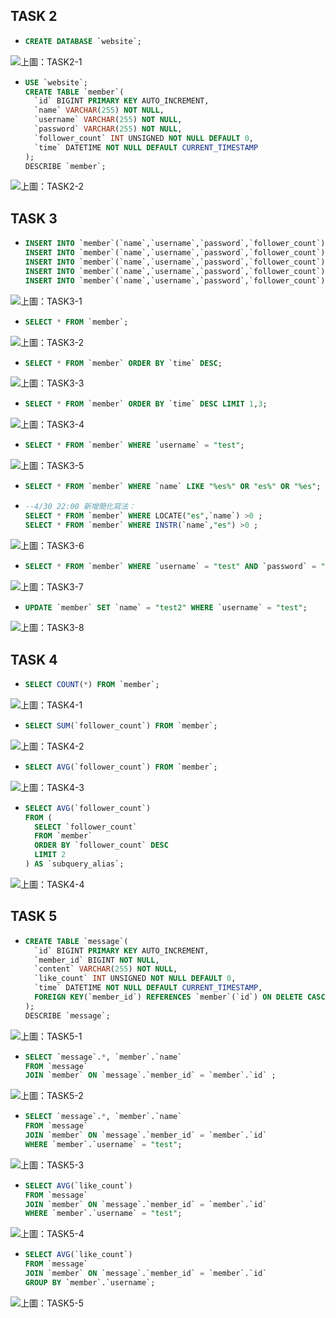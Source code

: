 ## TASK 2
- ```SQL
  CREATE DATABASE `website`;
  ```
<img src="./Screenshot/TASK 2/TASK2-1.jpg">上圖：TASK2-1</img>
- ```SQL
  USE `website`;
  CREATE TABLE `member`(
    `id` BIGINT PRIMARY KEY AUTO_INCREMENT, 
    `name` VARCHAR(255) NOT NULL, 
    `username` VARCHAR(255) NOT NULL,
    `password` VARCHAR(255) NOT NULL,
    `follower_count` INT UNSIGNED NOT NULL DEFAULT 0,
    `time` DATETIME NOT NULL DEFAULT CURRENT_TIMESTAMP
  );
  DESCRIBE `member`;
  ```
<img src="./Screenshot/TASK 2/TASK2-2.jpg">上圖：TASK2-2</img>
## TASK 3
- ```SQL
  INSERT INTO `member`(`name`,`username`,`password`,`follower_count`) VALUES("test","test","test", 0);
  INSERT INTO `member`(`name`,`username`,`password`,`follower_count`) VALUES("小明","user001","123456", 500); 
  INSERT INTO `member`(`name`,`username`,`password`,`follower_count`) VALUES("小美","user002","321123", 1000);
  INSERT INTO `member`(`name`,`username`,`password`,`follower_count`) VALUES("小白","user003","11112222", 1200);
  INSERT INTO `member`(`name`,`username`,`password`,`follower_count`) VALUES("小黑","user004","22221111", 800);
  ```
<img src="./Screenshot/TASK 3/TASK3-1.jpg">上圖：TASK3-1</img>
- ```SQL
  SELECT * FROM `member`;
  ```
<img src="./Screenshot/TASK 3/TASK3-2.jpg">上圖：TASK3-2</img>
- ```SQL
  SELECT * FROM `member` ORDER BY `time` DESC;
  ```
<img src="./Screenshot/TASK 3/TASK3-3.jpg">上圖：TASK3-3</img>
- ```SQL
  SELECT * FROM `member` ORDER BY `time` DESC LIMIT 1,3;
  ```
<img src="./Screenshot/TASK 3/TASK3-4.jpg">上圖：TASK3-4</img>
- ```SQL
  SELECT * FROM `member` WHERE `username` = "test";
  ```
<img src="./Screenshot/TASK 3/TASK3-5.jpg">上圖：TASK3-5</img>
- ```SQL
  SELECT * FROM `member` WHERE `name` LIKE "%es%" OR "es%" OR "%es";
  ```
- ```SQL
  --4/30 22:00 新增簡化寫法：
  SELECT * FROM `member` WHERE LOCATE("es",`name`) >0 ;
  SELECT * FROM `member` WHERE INSTR(`name`,"es") >0 ;
  ```
<img src="./Screenshot/TASK 3/TASK3-6.jpg">上圖：TASK3-6</img>
- ```SQL
  SELECT * FROM `member` WHERE `username` = "test" AND `password` = "test";
  ```
<img src="./Screenshot/TASK 3/TASK3-7.jpg">上圖：TASK3-7</img>
- ```SQL
  UPDATE `member` SET `name` = "test2" WHERE `username` = "test";
  ```
<img src="./Screenshot/TASK 3/TASK3-8.jpg">上圖：TASK3-8</img>
## TASK 4
- ```SQL
  SELECT COUNT(*) FROM `member`;
  ```
<img src="./Screenshot/TASK 4/TASK4-1.jpg">上圖：TASK4-1</img>
- ```SQL
  SELECT SUM(`follower_count`) FROM `member`;
  ```
<img src="./Screenshot/TASK 4/TASK4-2.jpg">上圖：TASK4-2</img>
- ```SQL
  SELECT AVG(`follower_count`) FROM `member`;
  ```
<img src="./Screenshot/TASK 4/TASK4-3.jpg">上圖：TASK4-3</img>
- ```SQL
  SELECT AVG(`follower_count`)
  FROM (
    SELECT `follower_count`
    FROM `member`
    ORDER BY `follower_count` DESC
    LIMIT 2
  ) AS `subquery_alias`;
  ```
<img src="./Screenshot/TASK 4/TASK4-4.jpg">上圖：TASK4-4</img>
## TASK 5
- ```SQL
  CREATE TABLE `message`(
    `id` BIGINT PRIMARY KEY AUTO_INCREMENT,
    `member_id` BIGINT NOT NULL,
    `content` VARCHAR(255) NOT NULL,
    `like_count` INT UNSIGNED NOT NULL DEFAULT 0,
    `time` DATETIME NOT NULL DEFAULT CURRENT_TIMESTAMP,
    FOREIGN KEY(`member_id`) REFERENCES `member`(`id`) ON DELETE CASCADE
  );
  DESCRIBE `message`;
  ```
<img src="./Screenshot/TASK 5/TASK5-1.jpg">上圖：TASK5-1</img>
- ```SQL
  SELECT `message`.*, `member`.`name`
  FROM `message`
  JOIN `member` ON `message`.`member_id` = `member`.`id` ;
  ```
<img src="./Screenshot/TASK 5/TASK5-2.jpg">上圖：TASK5-2</img>
- ```SQL
  SELECT `message`.*, `member`.`name`
  FROM `message`
  JOIN `member` ON `message`.`member_id` = `member`.`id`
  WHERE `member`.`username` = "test";
  ```
<img src="./Screenshot/TASK 5/TASK5-3.jpg">上圖：TASK5-3</img>
- ```SQL
  SELECT AVG(`like_count`)
  FROM `message`
  JOIN `member` ON `message`.`member_id` = `member`.`id`
  WHERE `member`.`username` = "test";
  ```
<img src="./Screenshot/TASK 5/TASK5-4.jpg">上圖：TASK5-4</img>
- ```SQL
  SELECT AVG(`like_count`)
  FROM `message`
  JOIN `member` ON `message`.`member_id` = `member`.`id`
  GROUP BY `member`.`username`;
  ```
<img src="./Screenshot/TASK 5/TASK5-5.jpg">上圖：TASK5-5</img>
